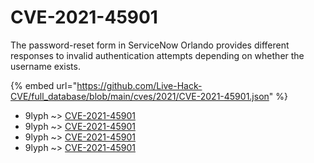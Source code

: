 # CVE-2021-45901

The password-reset form in ServiceNow Orlando provides different responses to invalid authentication attempts depending on whether the username exists.

{% embed url="https://github.com/Live-Hack-CVE/full_database/blob/main/cves/2021/CVE-2021-45901.json" %}


* 9lyph ~> [CVE-2021-45901](https://www.alice-snow.ru/2021/database/cve-2021-45901/cve-2021-45901-9lyph)
* 9lyph ~> [CVE-2021-45901](https://www.alice-snow.ru/2021/database/cve-2021-45901/cve-2021-45901-9lyph)
* 9lyph ~> [CVE-2021-45901](https://www.alice-snow.ru/2021/database/cve-2021-45901/cve-2021-45901-9lyph)
* 9lyph ~> [CVE-2021-45901](https://www.alice-snow.ru/2021/database/cve-2021-45901/cve-2021-45901-9lyph)